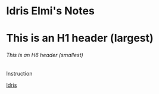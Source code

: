 # Idris Elmi's Notes
# This is an H1 header (largest)
###### This is an H6 header (smallest)
Instruction

[Idris](https://github.com/i3lmi/lighthouse-web-notes/commit/4d60b5d62e6ea2066e4247dd8fcbf34bbc124d49)

